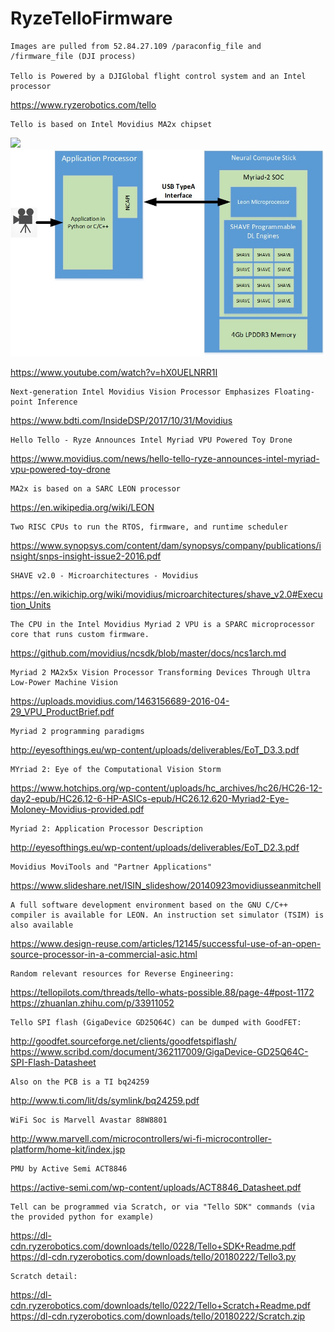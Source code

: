 # RyzeTelloFirmware
```Firmware images for hacking, reverse engineering, and teardown of the Ryze / DJI / Intel Movidius Tello
Images are pulled from 52.84.27.109 /paraconfig_file and /firmware_file (DJI process)

Tello is Powered by a DJIGlobal flight control system and an Intel processor
```
https://www.ryzerobotics.com/tello
```
Tello is based on Intel Movidius MA2x chipset
```
![](https://www.bdti.com/sites/default/files/insidedsp/articlepix/201710/Intel-Movidius-Myriad-X-2.jpg)
![](https://github.com/movidius/ncsdk/blob/master/docs/images/NCS1_ArchDiagram.jpg)

https://www.youtube.com/watch?v=hX0UELNRR1I

```
Next-generation Intel Movidius Vision Processor Emphasizes Floating-point Inference
```
https://www.bdti.com/InsideDSP/2017/10/31/Movidius
```
Hello Tello - Ryze Announces Intel Myriad VPU Powered Toy Drone
```
https://www.movidius.com/news/hello-tello-ryze-announces-intel-myriad-vpu-powered-toy-drone
```
MA2x is based on a SARC LEON processor
```
https://en.wikipedia.org/wiki/LEON
```
Two RISC CPUs to run the RTOS, firmware, and runtime scheduler
```
https://www.synopsys.com/content/dam/synopsys/company/publications/insight/snps-insight-issue2-2016.pdf
```
SHAVE v2.0 - Microarchitectures - Movidius
```
https://en.wikichip.org/wiki/movidius/microarchitectures/shave_v2.0#Execution_Units

```
The CPU in the Intel Movidius Myriad 2 VPU is a SPARC microprocessor core that runs custom firmware.
```
https://github.com/movidius/ncsdk/blob/master/docs/ncs1arch.md

```
Myriad 2 MA2x5x Vision Processor Transforming Devices Through Ultra Low-Power Machine Vision
```
https://uploads.movidius.com/1463156689-2016-04-29_VPU_ProductBrief.pdf
```
Myriad 2 programming paradigms
```
http://eyesofthings.eu/wp-content/uploads/deliverables/EoT_D3.3.pdf
```
MYriad 2: Eye of the Computational Vision Storm
```
https://www.hotchips.org/wp-content/uploads/hc_archives/hc26/HC26-12-day2-epub/HC26.12-6-HP-ASICs-epub/HC26.12.620-Myriad2-Eye-Moloney-Movidius-provided.pdf
```
Myriad 2: Application Processor Description
```
http://eyesofthings.eu/wp-content/uploads/deliverables/EoT_D2.3.pdf
```
Movidius MoviTools and "Partner Applications"
```
https://www.slideshare.net/ISIN_slideshow/20140923movidiusseanmitchell
```
A full software development environment based on the GNU C/C++ compiler is available for LEON. An instruction set simulator (TSIM) is also available 
```
https://www.design-reuse.com/articles/12145/successful-use-of-an-open-source-processor-in-a-commercial-asic.html
```
Random relevant resources for Reverse Engineering:
```
https://tellopilots.com/threads/tello-whats-possible.88/page-4#post-1172
https://zhuanlan.zhihu.com/p/33911052
```
Tello SPI flash (GigaDevice GD25Q64C) can be dumped with GoodFET:
```
http://goodfet.sourceforge.net/clients/goodfetspiflash/
https://www.scribd.com/document/362117009/GigaDevice-GD25Q64C-SPI-Flash-Datasheet
```
Also on the PCB is a TI bq24259
```
http://www.ti.com/lit/ds/symlink/bq24259.pdf
```
WiFi Soc is Marvell Avastar 88W8801
```
http://www.marvell.com/microcontrollers/wi-fi-microcontroller-platform/home-kit/index.jsp
```
PMU by Active Semi ACT8846
```
https://active-semi.com/wp-content/uploads/ACT8846_Datasheet.pdf
```
Tell can be programmed via Scratch, or via "Tello SDK" commands (via the provided python for example)
```
https://dl-cdn.ryzerobotics.com/downloads/tello/0228/Tello+SDK+Readme.pdf
https://dl-cdn.ryzerobotics.com/downloads/tello/20180222/Tello3.py
```
Scratch detail:
```
https://dl-cdn.ryzerobotics.com/downloads/tello/0222/Tello+Scratch+Readme.pdf
https://dl-cdn.ryzerobotics.com/downloads/tello/20180222/Scratch.zip

